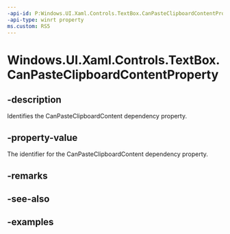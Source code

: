 ```yaml
---
-api-id: P:Windows.UI.Xaml.Controls.TextBox.CanPasteClipboardContentProperty
-api-type: winrt property
ms.custom: RS5
---
```


<!-- Property syntax.
public DependencyProperty CanPasteClipboardContentProperty { get; }
-->

# Windows.UI.Xaml.Controls.TextBox.CanPasteClipboardContentProperty

## -description

Identifies the CanPasteClipboardContent dependency property.



## -property-value

The identifier for the CanPasteClipboardContent dependency property.

## -remarks

## -see-also

## -examples

